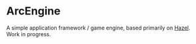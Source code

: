# ArcEngine

A simple application framework / game engine, based primarily on [Hazel](https://github.com/TheCherno/Hazel). Work in progress.
